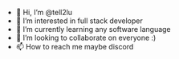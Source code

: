 - 👋 Hi, I’m @tell2lu
- 👀 I’m interested in full stack developer
- 🌱 I’m currently learning any software language
- 💞️ I’m looking to collaborate on everyone :)
- 📫 How to reach me maybe discord

<!---
tell2lu/tell2lu is a ✨ special ✨ repository because its `README.md` (this file) appears on your GitHub profile.
You can click the Preview link to take a look at your changes.
--->
